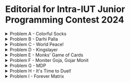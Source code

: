 # Editorial for Intra-IUT Junior Programming Contest 2024

<details>
<summary>Problem A - Colorful Socks</summary>

Problem Setter: [Rafio](https://codeforces.com/profile/Rafio)

Difficulty: Easy

Tags: Greedy

<details>
<summary>Hint 1</summary>

Handle the possible and impossible case separately.

</details>

<details>
<summary>Hint 2</summary>

If there remains at least $2$ socks of the same color, it is always possible.

</details>

<details>
<summary>Hint 3</summary>

If Abid grabs $(n+1)$ socks, he will surely get at least $2$ socks of the same color.

</details>

<details>
<summary>Hint 4</summary>

Does he always need to grab $(n+1)$ socks?

</details>

<details>
<summary>Solution</summary>

Initially Abid had $a_i$ socks of color $i$ in his drawer. His brother took $b_i$ socks of color $i$. So there remains $a_i - b_i$ socks of color $i$ in Abid's drawer.

The only case when Abid will not be able to find $2$ socks of the same color is when it doesn't exist. If there exists at least $2$ socks of the same color, in the worst case, Abid can grab all the socks of the drawer and later pick those $2$. This can be detected by checking if $a_i - b_i < 2$ for all $i$.

Now, if there remains socks of $k$ different colors in Abis's drawer and he grabs $(k+1)$ socks, it is guaranteed that at least $2$ socks will have the same color (Pigeonhole Principle).  
You can easily prove it using proof by contradiction. If no $2$ socks that Abid grabs have the same color, all the $(k+1)$ socks Abid grabs have different colors. But according to the premise, socks of $(k+1)$ different colors do not exist in Abid's drawer. So it's a contradiction.

Now, since Abid had socks of $n$ different colors, the maximum possible value of $k$ is $n$. However, there can be cases where $k$ is less than $n$. If for a color, Abid's brother took all the socks of that color, then socks of that color do not exist on the drawer anymore.

So, the final solution is, after handling the impossible case separately, you need to count the number of $i$ where $a_i - b_i = 0$. Let's define it as $z$. Currently, Abid's drawer contains socks of $k = n - z$ different colors. So Abid needs to grab $n - z + 1$ socks to guarantee that at least $2$ socks will have the same color.

Time complexity = $O(n)$.

You can also handle the impossible case at the end. Count the total number of socks remaining in Abid's drawer, $\sum_{i} (a_i - b_i)$. If it is less than $n - z + 1$, then Abid can't grab that many socks. So it is impossible.

<details>
<summary>Code</summary>

```cpp
#include <bits/stdc++.h>
using namespace std;
 
// #define int long long
#define fastio ios_base::sync_with_stdio(0); cin.tie(0)
#define endl "\n"
 
 
 
void pre()
{
    fastio;
 
    
}
 
void solve(int tc)
{
    int i, n;
    cin >> n;
 
    vector<int> a(n), b(n);
    for(i=0; i<n; i++) cin >> a[i];
    for(i=0; i<n; i++) cin >> b[i];

    int remaining, z=0, flag=0;
    for(i=0; i<n; i++)
    {
        remaining=a[i]-b[i];
        if(remaining==0) z++;
        if(remaining>1) flag=1;
    }
 
    if(flag) cout << n+1-z;
    else cout << -1;
}
 
signed main()
{
    pre();
 
    int tc, tt=1;
    // cin >> tt;
    
    for(tc=1; tc<=tt; tc++)
    {
        solve(tc);
        // cout << endl;
    }
 
    return 0;
}
```

</details>
</details>
</details>

<details>
<summary>Problem B - Darhi Palla</summary>

Problem Setter: [Rafio](https://codeforces.com/profile/Rafio)

Difficulty: Hard

Tags: Math, Implementation

<details>
<summary>Hint 1</summary>

You only need the first $21$ stones.

</details>

<details>
<summary>Hint 2</summary>

A correct combination always exists.

</details>

<details>
<summary>Hint 3</summary>

The correct combination is unique.

</details>

<details>
<summary>Hint 4</summary>

Manually find the answer for $W = 1$, $W = 2$, $W = 3$, $...$, $W = 15$ and try to find a pattern.

</details>

<details>
<summary>Solution</summary>

The weight of the $i^{th}$ stone is $3^i$ ($i$ starts from $0$). For every stone, you have three options: use it at the left pan, don't use it, or use it at the right pan. You can define the value of a stone as its weight multiplied by $-1$, $0$ or $1$ if it's used at the right pan, not used, or used at the left pan respectively. The sum of the values of all stones must equal to $W$.

Now, there are $3$ possible multipliers for each stone and the weights of the stones are powers of $3$. So, you can represent any $W$ in a modified ternary number system ($3$-based number system) where the digits of the number will represent the multipiers. Since it is a valid number system, forming any $W$ is possible. So, the impossible case will never occur.

Formally, if the weight of the $i^{th}$ stone is $w_i$ and the multipler with the $i^{th}$ stone is $m_i$, then -  
$W = \sum_{i} m_i \times w_i$.  
$w_i = 3^i$.  
And for all $i$, $m_i = -1, 0, \text{or } 1$.

Since $3^{20} > 2 \times 10^9$, you will never need more than $21$ stones. \[nice reference to 'The Luncheon', right?\]

For the solution, you can follow this algorithm:
- Convert $W$ into a ternary ($3$-based) number.
- Iterate over the digits from right to left.
- If you find the $i^{th}$ digit to be $0$, you will not use the $i^{th}$ stone (keep $m_i$ as $0$).
- If the $i^{th}$ digit is $1$, you will use the stone at the left pan (keep $m_i$ as $1$).
- If the $i^{th}$ digit is $2$, you were supposed to use the stone twice on the left pan. But you have only one stone of a specific weight. Instead, you will use it at the right pan (set $m_i$ to $-1$). Now, you were supposed to add $2w_i$ but instead you subtracted $w_i$. To balance it, you need to add $3w_i$ which is equal to $w_{i+1}$. So, you will increase the next digit by $1$.
- If the $i^{th}$ digit is $3$, you will not use that stone (set $m_i$ to $0$) and increase the next digit by $1$.
- The digit will never be more than $3$. Because in a $3$-based number system, the maximum digit is $2$. Here, at max you can get an increase of $1$ from the previous digit and get it to $3$ but you'll never find a digit exceeding $3$.

In this representation, you will get the values of $m_i$ from the $i^{th}$ digit of the the number. 

Finally, you will add the weights of all the stones placed in the left pan to get $X$ and the weights of all the stones in the right pan to get $Y$.

Formally,  
$W = \sum_{i} (m_i \times w_i)$.  
$X = \sum_{i} w_i$ where $m_i = 1$.  
And, $Y = \sum_{i} w_i$ where $m_i = -1$.

Time Complexity for getting ternary representation of $W$ = $O(\log (W))$.  
Time Complexity for modifying ternary representation of $W$ = $O(\log (W))$.  
Time Complexity for calculating $X$ and $Y$ = $O(\log (W))$.  
Overall Time Complexity for a test case = $O(\log (W))$.

<details>
<summary>Example Simulation</summary>

<details>
<summary>$W = 10$</summary>

$W = 10 = 9 + 1 = (101)_3$

The $0^{th}$ digit is $1$.  
The $1^{st}$ digit is $0$.  
The $2^{nd}$ digit is $1$.

Modified ternary representation of $W$ = $101$.  
Final answer: $X = 3^0 + 3^2 = 1 + 9 = 10$, $Y = 0$.

</details>

<details>
<summary>$W = 775$</summary>

$W = 775 = 729 + 27 + 18 + 1 = 729 + 27 + 2 \times 9 + 1 = (1001201)_3$

The $0^{th}$ digit is $1$.  
The $1^{st}$ digit is $0$.  
The $2^{nd}$ digit is $2$. Change it to $-1$ and increase the next digit by $1$. Now the $3^{rd}$ digit is 2.  
The $3^{rd}$ digit is $2$. Change it to $-1$ and increase the next digit by $1$. Now the $4^{th}$ digit is 1.  
The $4^{rd}$ digit is $1$.  
The $5^{th}$ digit is $0$.  
The $6^{th}$ digit is $1$.

Modified ternary representation of $W$ = $101mm01$. Here, $m$ means the digit is $-1$.  
Final answer: $X = 3^0 + 3^4 + 3^6 = 1 + 81 + 729 = 811$, $Y = 3^2 + 3^3 = 9 + 27 = 36$.  
Verification: $811 - 36 = 775$.  

</details>
</details>

<details>
<summary>Code</summary>

```cpp
#include <bits/stdc++.h>
using namespace std;
 
#define int long long
#define fastio ios_base::sync_with_stdio(0); cin.tie(0)
#define endl "\n"
 

 
void pre()
{
    fastio;
 

}
 
void solve(int tc)
{
    int i, w, x=0, y=0;
    cin >> w;

    vector<int> ternary;
    while(w>0)
    {
        ternary.push_back(w%3);
        w/=3;
    }

    // Check out how the ternary number looks
    // for(i=ternary.size()-1; i>=0; i--) cout << ternary[i] << ' '; cout << endl;

    ternary.push_back(0);
    for(i=0; i<ternary.size()-1; i++) if(ternary[i]>1)
    {
        ternary[i]-=3; // 2 becomes -1 and 3 becomes 0
        ternary[i+1]+=1;
    }

    // Check out how the modified ternary number looks
    // for(i=ternary.size()-1; i>=0; i--) cout << ternary[i] << ' '; cout << endl;

    int stone=1;
    for(i=0; i<ternary.size(); i++)
    {
        if(ternary[i]==1) x+=stone;
        else if(ternary[i]==-1) y+=stone;

        stone*=3;
    }
 
    cout << x << ' ' << y;
}
 
signed main()
{
    pre();
 
    int tc, tt=1;
    cin >> tt;
    
    for(tc=1; tc<=tt; tc++)
    {
        solve(tc);
        cout << endl;
    }
 
    return 0;
}
```

</details>
</details>

<details>

<summary>Alternate Solution</summary>

You have an object of weight $W$ on the right pan. To reach equilibrium, you need to add weight $W$ on the left pan.

The weight of the $i^{th}$ stone is $3^i$ ($i$ starts from $0$).  
If you use all stones from $0$ to $(i-1)$, the total weight will be $3^0 + 3^1 + 3^2 + ... + 3^{i-1} = \frac{3^i - 1}{2}$ (sum of geometric series). Let's define it as $s_{i-1}$.  
So, if $W \ge 3^i$, using all the stones from $0$ to $(i-1)$ will not be enough.  
If you use all stones from $0$ to $i$, you can get to the total of $s_i = \frac{3^{i+1} - 1}{2}$. Clearly, $3^i < s_i < 3^{i+1}$ for any $i \in \mathbb{N}$.  
Now, you can find the value of $i$ such that $W$ falls in the range $[3^i, 3^{i+1})$, divide the problem into two cases and solve the problem recursively.  

Case $1$: $W \le s_i$  
At first, place the $i^{th}$ stone on the left pan. Now the left pan has weight $3^i$ and the left pan has weight $W$. To reach equilibrium, we need to add weight $(W - 3^i)$ on the left pan.

Case $2$: $W > s_i$  
At first, place the $(i+1)^{th}$ stone on the left pan. Now the left pan has weight $3^{i+1}$ and the left pan has weight $W$. To reach equilibrium, we need to add weight $(3^{i+1} - W)$ on the right pan.

Base Case: $W = 0$  
The balance has reached equilibrium and no more weight needs to be added.

Time Complexity for a single recursion is $O(\log (W))$ for finding the value of $i$ such that $3^i \le W < 3^{i+1}$.  
Maximum number of recursion calls for a single test case is $O(\log (W))$.  
Overall Time Complexity for a test case = $O({\log (W)}^2)$.

By using binary search to find the value of $i$, you can reduce the complexity for a single test to $O(\log (W) \log \log (W))$ but that won't be necessary here.

<details>
<summary>Code</summary>

```cpp
#include <bits/stdc++.h>
using namespace std;
 
#define int long long
#define fastio ios_base::sync_with_stdio(0); cin.tie(0)
#define endl "\n"
 
pair<int,int> flip(pair<int,int> p)
{
    return {p.second, p.first};
}
 
pair<int,int> add(pair<int,int> p1, pair<int,int> p2)
{
    return {p1.first+p2.first, p1.second+p2.second};
}
 
pair<int,int> balance(int w)
{
    if(w==0) return {0, 0};
 
    int stone=1, sum=1;
 
    while(stone*3<=w) // After escaping this loop: stone<=w, stone*3>w
    {
        stone*=3;
        sum+=stone;
    }
 
    if(w<=sum) return add({stone, 0}, balance(w-stone));
 
    stone*=3;
    return add({stone, 0}, flip(balance(stone-w)));
}
 
void pre()
{
    fastio;
 
    
}
 
void solve(int tc)
{
    int w;
    cin >> w;
 
    auto [x, y] = balance(w);
    cout << x << ' ' << y;
}
 
signed main()
{
    pre();
 
    int tc, tt=1;
    cin >> tt;
    
    for(tc=1; tc<=tt; tc++)
    {
        solve(tc);
        cout << endl;
    }
 
    return 0;
}
```

</details>
</details>
</details>

<details>
<summary>Problem C - World Peace!</summary>

Problem Setter: [Abdullah Abrar](https://codeforces.com/profile/lelbaba)

Difficulty: Easy-Medium

Tags: Number Theory, Data Structures

<details>
<summary>Hint</summary>

Instead of thinking about the number of gift-boxes to remove, think about the number of gift-boxes to keep.

</details>

<details>
<summary>Solution</summary>

The list of gift-boxes are represented by an array $a$ where the $a_i$ represents the number of toys in the $i^{th}$ box.

After removing some gift-boxes from the left and from the right, what you'll have remaining is a contiguous subarray of $a$, $\[a_l, a_{l+1}, ..., a_r\]$ such that $a_l + a_{l+1} + ... + a_r$ is divisible by $m$. If multiple subarrays are valid, you have to take the longest one. If no non-empty subarray is valid, the mission can't be completed.

However, if you try to check all possible subarrays, you'll need $O(n^2)$ time which will not pass within the time limit.

Here's an observation:  
If $(a_l + a_{l+1} + ... + a_r) \mod m = 0$,  
$(a_1 + a_2 + ... + a_{l-1}) \mod m = (a_1 + a_2 + ... + a_r) \mod m$ (assuming $l > 1$).  
So, $p_{l-1} \mod m = p_r \mod m$, where $p_i = a_1 + a_2 + ... + a_i$.

Now, what you need to do is calculate $p$, the prefix sum of $a$, and keep track of where each remainder appeared in $p$. For that, you can use a map. If a remainder only appeared once, ignore that. Otherwise for each remainder, pick the distance between the positions of the first appearance and the last appearance. The first appearance of the remainder $0$ has to be manually set to $0$.  
Your final answer should be $n$ minus the maximum distance or $-1$ if no remainders are found at least twice.

Number of iterations = $O(n)$.  
Access time for map = $O(\log (n))$.  
So, Overall Time Complexity= $O(n \times \log (n))$.

<details>
<summary>Code</summary>

```cpp
#include <bits/stdc++.h>
using namespace std;

#define int long long
#define fastio ios_base::sync_with_stdio(0); cin.tie(0)
#define endl "\n"



void pre()
{
    fastio;

    
}

void solve(int tc)
{
    int i, n, m;
    cin >> n >> m;

    vector<int> v(n);
    for(auto &it: v) cin >> it;

    vector<int> p(n+1);
    for(i=0; i<n; i++) p[i+1]=p[i]+v[i];

    map<int,int> firstAppearance;
    int rem, keep=-1, dist;
    for(i=0; i<n+1; i++)
    {
        rem=p[i]%m;

        if(firstAppearance.count(rem)==0) firstAppearance[rem]=i;
        else
        {
            dist=i-firstAppearance[rem];
            keep=max(keep, dist);
        }
    }

    if(keep==-1) cout << -1;
    else cout << n-keep;
}

signed main()
{
    pre();

    int tc, tt=1;
    cin >> tt;
    
    for(tc=1; tc<=tt; tc++)
    {
        solve(tc);
        cout << endl;
    }

    return 0;
}
```

</details>
</details>
</details>

<details>
<summary>Problem D - Kingslayer</summary>

Problem Setter: [Reaz Hassan Joarder](https://codeforces.com/profile/ssshanto)

Difficulty: Medium

Tags: Brute Force, Implementation

<details>
<summary>Solution</summary>

This problem can be solved using a brute force algorithm:
- Traverse the entire board.
- For each white piece, simulate all of its moves. Depending on what type of piece it is, the movement will be different.
- If a white piece can capture the king in one move, mark it as a candidate attacker.
- If there is no candidate attacker, output "NO".
- Out of all candidate attackers, pick the one at the lexicographically smallest position.

Time Complexity = $O(n^2)$.  
These will pass within the time limit easily because $n = 8$.

This is an implementation problem that requires more time to code than to think. So multiple different codes are provided. You are encouraged to check them all out and try to understand how they're working. A general idea is that writing the same code multiple times is a bad practice. If a code block is reusable, it is often a good idea to create a function.

<details>
<summary>Code</summary>

```cpp
#include <bits/stdc++.h>
using namespace std;

using LL = long long;
using PII = pair <int, int>;

PII operator + (PII &a, PII &b) {
    return make_pair(a.first + b.first, a.second + b.second);
}

vector <PII> rook = { {1, 0}, {-1, 0}, {0, 1}, {0, -1} };
vector <PII> bish = { {1, -1}, {-1, 1}, {1, 1}, {-1, -1} };
vector <PII> kngt = {{ 1,  2}, {-1,  2}, { 2, 1}, { 2, -1},
                     { 1, -2}, {-1, -2}, {-2, 1}, {-2, -1}};

vector <PII> pawn = { {-1, 1}, {-1, -1}};
vector <PII> queen;

bool ok(int a) {
    return a >= 0 and a < 8;
}
bool ok(PII a) {
    return ok(a.first) and ok(a.second);
}
pair <int, int> findBestSquare(vector <string> &board) {
    int n = 8;
    for(int j = 0; j < n; j++) {
        for(int i = n - 1; i >= 0; i--) { // Traversing in lexicographic order, so don't have to check lexicographically smallest later.
            pair <int, int> cur = make_pair(i, j);
            if(board[i][j] == 'R') {
                for(auto e: rook) {
                    auto go = cur + e;
                    while(ok(go)) {
                        auto [x, y] = go;
                        if(board[x][y] == 'k') return make_pair(i, j);
                        if(board[x][y] != '.') break;
                        go = go + e;
                    }
                }
            }
            if(board[i][j] == 'B') {
                for(auto e: bish) {
                    auto go = cur + e;
                    while(ok(go)) {
                        auto [x, y] = go;
                        if(board[x][y] == 'k') return make_pair(i, j);
                        if(board[x][y] != '.') break;
                        go = go + e;
                    }
                }
            }
            if(board[i][j] == 'Q') {
                for(auto e: queen) {
                    auto go = cur + e;
                    while(ok(go)) {
                        auto [x, y] = go;
                        if(board[x][y] == 'k') return make_pair(i, j);
                        if(board[x][y] != '.') break;
                        go = go + e;
                    }
                }
            }
            if(board[i][j] == 'K') {
                // king and queen moves are in same directions
                for(auto e: queen) {
                    auto go = cur + e;
                    if(not ok(go)) continue;
                    auto [x, y] = go;
                    if(board[x][y] == 'k') return make_pair(i, j);
                }
            }
            if(board[i][j] == 'N') {
                for(auto e: kngt) {
                    auto go = cur + e;
                    if(not ok(go)) continue;
                    auto [x, y] = go;
                    if(board[x][y] == 'k') return make_pair(i, j);
                }
            }
            if(board[i][j] == 'P') {
                for(auto e: pawn) {
                    auto go = cur + e;
                    if(not ok(go)) continue;
                    auto [x, y] = go;
                    if(board[x][y] == 'k') return make_pair(i, j);
                }
            }
        }
    }
    return make_pair(-1, -1); // No attacker found
}

int main() {
    cin.tie(0) -> sync_with_stdio(0);
    int Tc;
    cin >> Tc;
    for(auto e: rook) queen.push_back(e);
    for(auto e: bish) queen.push_back(e);
    for(int tc = 1; tc <= Tc; tc++) {
        vector <string> board(8);
        int n = 8;
        for(int i = 0; i < n; i++) cin >> board[i];
        auto [x, y] = findBestSquare(board);
        if(x == -1) cout << "NO\n";
        else cout << "YES\n" << char('a' + y) << 8 - x << '\n';
    }
}
```

</details>

<details>
<summary>Code</summary>

```cpp
#include <bits/stdc++.h>
using namespace std;
#ifdef LOCAL
#include "dbg.h"
#else
#define dbg(...) {/* AAAAAAAA; */}
#endif

using LL = long long;
using PII = pair<int,int>;

string board[8];

vector<PII> bishopGo = {{+1, +1}, {+1, -1}, {-1, +1}, {-1, -1}};
vector<PII> rookGo = {{+1, 0}, {-1, 0}, {0, +1}, {0, -1}};

int sx, sy, dx, dy;

bool knightMove() {
    return (abs(sx - dx) == 2 and abs(sy - dy) == 1)
        or (abs(sx - dx) == 1 and abs(sy - dy) == 2);
}

bool valid(int x, int y) {
    return (x >= 0 and y >= 0 and x < 8 and y < 8 and
        (board[x][y] == '.' or board[x][y] == 'k'));
}

bool bishopMove() {
    for(auto &[mx, my]: bishopGo) {
        for(int i=sx+mx, j=sy+my; valid(i, j); i+=mx, j+=my) {
            if(i == dx and j == dy) return true;
        }
    }
    return false;
}

bool rookMove() {
    for(auto &[mx, my]: rookGo) {
        for(int i=sx+mx, j=sy+my; valid(i, j); i+=mx, j+=my) {
            if(i == dx and j == dy) return true;
        }
    }
    return false;
}

bool pawnMove() {
    return (dx == sx - 1 and (dy == sy + 1 or dy == sy - 1));
}

bool queenMove() {
    return (rookMove() or bishopMove());
}

bool kingMove() {
    return (abs(dx - sx) <= 1 and abs(dy - sy) <= 1);
}

void solve() {
    for(int i=0; i<8; i++) {
        cin >> board[i];
        for(int j=0; j<8; j++)
            if(board[i][j] == 'k') dx = i, dy = j;
    }

    for(int j=0; j<8; j++) {
        for(int i=7; i>=0; i--) { // Traversing in lexicographic order, the first valid attacker is the answer.
            bool done = false;
            sx = i, sy = j;
            if(board[i][j] == 'K') done = kingMove();
            if(board[i][j] == 'Q') done = queenMove();
            if(board[i][j] == 'R') done = rookMove();
            if(board[i][j] == 'B') done = bishopMove();
            if(board[i][j] == 'N') done = knightMove();
            if(board[i][j] == 'P') done = pawnMove();
            if(done) {
                cout << "YES\n";
                cout << char('a' + j) << (8 - i) << "\n";
                return;
            }
        }
    }
    cout << "NO\n"; // No attacker found
}

int main()
{
    int tc; cin >> tc;
    while(tc--) {
        solve();
    }
}
```

</details>
</details>

<details>
<summary>Alternate Solution</summary>

Instead of traversing the entire board and using every white piece as a source, use the black king as a destination and try to find attackers by simulating moves in the reverse direction.

Time Complexity = $O(n)$.

<details>
<summary>Code</summary>

```cpp
#include <bits/stdc++.h>
using namespace std;

// #define int long long
#define fastio ios_base::sync_with_stdio(0); cin.tie(0)
#define endl "\n"

pair<int,int> operator+(pair<int,int> p1, pair<int,int> p2) { return {p1.first+p2.first, p1.second+p2.second}; }
pair<int,int> operator-(pair<int,int> p1, pair<int,int> p2) { return {p1.first-p2.first, p1.second-p2.second}; }
pair<int,int> operator*(pair<int,int> p1, int k) { return {p1.first*k, p1.second*k}; }

string board[8];
vector<pair<int,int>> kingMoves={{1, 1}, {1, 0}, {1, -1}, {0, 1}, {0, -1}, {-1, 1}, {-1, 0}, {-1, -1}};
vector<pair<int,int>> knightMoves={{-1, -2}, {-1, 2}, {1, -2}, {1, 2}, {-2, -1}, {-2, 1}, {2, -1}, {2, 1}};
vector<pair<int,int>> pawnMoves={{-1, 1}, {-1, -1}};

bool isOutsideBoard(pair<int,int> cell)
{
    auto[x, y]=cell;
    return x<0 || y<0 || x>7 || y>7;
}

string notation(pair<int,int> cell)
{
    auto[x, y]=cell;

    string ans="a8";
    ans[0]+=y;
    ans[1]-=x;

    return ans;
}

bool comp(pair<int,int> cell1, pair<int,int> cell2)
{
    return notation(cell1)<notation(cell2);
}

pair<int,int> findAttacker(pair<int,int> target)
{
    pair<int,int> atk={-1, 8}, cell;

    // Limited Mobility Piece: King
    for(auto direction: kingMoves)
    {
        cell=target-direction;
        if(isOutsideBoard(cell)) continue;

        auto [x, y]=cell;
        if(board[x][y]=='K') atk=min(atk, cell, comp);
    }

    // Limited Mobility Piece: Pawn
    for(auto direction: pawnMoves)
    {
        cell=target-direction;
        if(isOutsideBoard(cell)) continue;

        auto [x, y]=cell;
        if(board[x][y]=='P') atk=min(atk, cell, comp);
    }

    // Limited Mobility Piece: Knight
    for(auto direction: knightMoves)
    {
        cell=target-direction;
        if(isOutsideBoard(cell)) continue;

        auto [x, y]=cell;
        if(board[x][y]=='N') atk=min(atk, cell, comp);
    }

    // Unlimited Mobility Piece: Rook, Bishop, Queen
    int i;
    for(auto direction: kingMoves) for(i=1; i<8; i++)
    {
        cell=target-direction*i;
        if(isOutsideBoard(cell)) break;

        auto [x, y]=cell;

        if(board[x][y]!='.')
        {
            if(board[x][y]=='R' && direction.first+direction.second==1) atk=min(atk, cell, comp);
            if(board[x][y]=='R' && direction.first+direction.second==-1) atk=min(atk, cell, comp);

            if(board[x][y]=='B' && direction.first+direction.second==2) atk=min(atk, cell, comp);
            if(board[x][y]=='B' && direction.first+direction.second==-2) atk=min(atk, cell, comp);
            if(board[x][y]=='B' && direction.first+direction.second==0) atk=min(atk, cell, comp);

            if(board[x][y]=='Q') atk=min(atk, cell, comp);
                
            break; // If the piece is not capturing the target, then it is protecting it.
        }
    }

    return atk;
}

void pre()
{
    fastio;

    
}

void solve(int tc)
{
    int i, j;
    for(i=0; i<8; i++) cin >> board[i];
    
    pair<int,int> target={-1, 8}, atk;
    for(i=0; i<8 && target.first<0; i++) for(j=0; j<8; j++) if(board[i][j]=='k')
    {
        target={i, j};
        break;
    }

    atk=findAttacker(target);
    if(atk.first<0) cout << "NO";
    else cout << "YES" << endl << notation(atk);
}

signed main()
{
    pre();

    int tc, tt=1;
    cin >> tt;
    
    for(tc=1; tc<=tt; tc++)
    {
        solve(tc);
        if(tc<tt) cout << endl;
    }

    return 0;
}
```

</details>
</details>
</details>

<details>
<summary>Problem E - Monks' Game of Cards</summary>

Problem Setter: [Rafio](https://codeforces.com/profile/Rafio)

Difficulty: Medium-Hard

Tags: Math, Graphs

<details>
<summary>Hint 1</summary>

What is the effect of shuffling multiple times?

</details>

<details>
<summary>Hint 2</summary>

The effect of shuffling multiple times is the same as shuffling once with a different shuffle order.

</details>

<details>
<summary>Solution</summary>

In the process of shuffling the deck multiple times, no new card enters the deck and no card leaves from the deck. The overall effect of shuffling multiple times is that some cards go from some positions to some different positions. So the effect of shuffling multiple times is the same as shuffling once with a different shuffle order (could even be the same order in some cases).

For example, in the first sample test case, the initial deck is $a = \[10, 20, 30, 40, 50\]$. Shuffling it twice with the shuffle order, $s_1 = \[3, 5, 4, 1, 2\]$ has the same effect as shuffling once with the shuffle order $s_2 = \[4, 2, 1, 3, 5\]$. Here, $s_i$ means the shuffle order applying which on an array has the same effect as applying $s_1$ on the array $i$ times.

One interesting observation is that the shuffle operation is associative.  
If you apply the shuffle order on itself, you'll get a new shuffle order, applying which on an array has the effect of applying the original shuffle order twice.  
Formally, if you have a shuffle order $s_1$, then you can create a new shuffle order $s_2 = s_1(s_1)$ such that $s_2(a) = s_1(s_1(a))$.

In the same way, you can get $s_3 = s_2(s_1))$ and $s_4 = s_3(s_1)$. But instead of building linearly, you can build the shuffle orders exponentially.  
$s_4 = s_2(s_2)$  
$s_8 = s_4(s_4)$  
$s_{16} = s_8(s_8)$  
$s_{2i} = s_i(s_i)$

Now, given a shuffle order $s_1$, you can calculate and store $s_2$, $s_4$, $s_8$, $...$, $s_{2^{60}}$.  
Whenever, you find a $k$, you can find $s_k$ using its binary representation.  
For example, $s_{22} = s_{16}(s_4(s_2))$.  
With this approach, you can find $s_k(a)$ in $O(n \times \log(k))$ time.

Finally, the cut operation is simply bringing the $p^{th}$ element ($0$-indexed) to the top.

Overall Time Complexity per round = $O(n \times \log(k))$.  
Time complexity for $r$ rounds = $O(n \times r \times \log(k))$.

<details>
<summary>Code</summary>

```cpp
#include <bits/stdc++.h>
using namespace std;
 
#define int long long
#define fastio ios_base::sync_with_stdio(0); cin.tie(0)
#define endl "\n"
 
void shuffle(vector<int>& a, vector<int>& s)
{
    int i, n=a.size();
 
    vector<int> temp(n);
    for(i=0; i<n; i++) temp[i]=a[s[i]];
 
    a=temp;
}
 
void pre()
{
    fastio;
 
    
}
 
void solve(int tc)
{
    int i, n, r, k, p;
    cin >> n >> r;
 
    vector<int> a(n), temp, sk(n);
    vector<vector<int>> s(61, vector<int>(n)); // s[i] is s_{2 power i}
 
    for(auto &it: a) cin >> it;
    for(auto &it: s[0]) cin >> it;
    for(auto &it: s[0]) it--; // Converting from 1-indexed to 0-indexed
 
    for(i=1; i<61; i++) s[i]=s[i-1], shuffle(s[i], s[i-1]);
 
    while(r--)
    {
        cin >> k >> p;
        
        for(i=0; i<n; i++) sk[i]=i; // Identity permutation (shuffle order): keeps every element where it is.
        for(i=0; i<61; i++) if((k>>i)&1) shuffle(sk, s[i]); // ((k>>i)&1) checks whether the i-th bit of k is set.
        
        temp=a;
        shuffle(temp, sk);
 
        cout << temp[p] << endl;
    }
}
 
signed main()
{
    pre();
 
    int tc, tt=1;
    cin >> tt;
    
    for(tc=1; tc<=tt; tc++)
    {
        solve(tc);
        // cout << endl;
    }
 
    return 0;
}
```

</details>
</details>

<details>

<summary>Alternate Solution</summary>

The shuffle order is a permutation.  
Every permutation can be decomposed into one or more cycles.  
Applying a permutaion once is equivalent to moving every element one step ahead in its cycle.

For the solution, you can decompose the given permutation into cycles and for each element, store which cycle it belongs to and its position.  
For each round, find which cycle $p$ is in and move it $k$ steps ahead. If it goes beyond the cycle size, simply take the remainder modulo the size of the cycle.

Time Complexity for preprocessing = $O(n)$.  
Time Complexity per round = $O(1)$.  
Time complexity for $r$ rounds = $O(r)$.  
Overall Time Complexity for a test case = $O(n + r)$.

<details>
<summary>Code</summary>

```cpp
#include <bits/stdc++.h>
using namespace std;
 
#define int long long
#define fastio ios_base::sync_with_stdio(0); cin.tie(0)
#define endl "\n"
 
void pre()
{
    fastio;
 
    
}
 
void solve(int tc)
{
    int i, j, n, r, c=0;
    cin >> n >> r;
 
    vector<int> a(n), s(n), temp;
    vector<bool> visited(n, 0);
    vector<vector<int>> cycles;
    vector<pair<int,int>> pos(n);
 
    for(auto &it: a) cin >> it;
    for(auto &it: s) cin >> it;
    for(auto &it: s) it--;
 
    for(i=0; i<n; i++) if(!visited[i])
    {
        temp.clear();
 
        j=i;
        do
        {
            pos[j]={c, temp.size()};
            temp.push_back(j);
            visited[j]=1;
            j=s[j];
        }
        while(j!=i);
 
        cycles.push_back(temp);
        c++;
    }
 
    int k, p, cs;
    while(r--)
    {
        cin >> k >> p;
        
        auto [id, offset]=pos[p];
        cs=cycles[id].size();
 
        p=(offset+k)%cs;
 
        cout << a[cycles[id][p]] << endl;
    }
}
 
signed main()
{
    pre();
 
    int tc, tt=1;
    cin >> tt;
    
    for(tc=1; tc<=tt; tc++)
    {
        solve(tc);
        // cout << endl;
    }
 
    return 0;
}
```

</details>
</details>
</details>

<details>
<summary>Problem F - Moniter Goja, Gojar Monit</summary>

Problem Setter: [Rafio](https://codeforces.com/profile/Rafio)

Difficulty: Very Easy

Tags: Math

<details>
<summary>Hint 1</summary>

Take a pen and a paper and solve the problem manually for a few small values of $k$.

</details>

<details>
<summary>Hint 2</summary>

If there exists multiple solutions, you may output any of them. So try to find the easiest one.

</details>

<details>
<summary>Solution</summary>

You have two unknown variables and only one equations. So you can choose a value for one of the variables and try to solve the equation for the other.

Let's start with $x=1$.

$k=1^y+y^1=1+y$

So, $y=k-1$.

Woah, you found a solution!

<details>
<summary>Code</summary>

```cpp
#include <bits/stdc++.h>
using namespace std;

#define int long long
#define fastio ios_base::sync_with_stdio(0); cin.tie(0)
#define endl "\n"



void pre()
{
    fastio;


}

void solve(int tc)
{
    int k;
    cin >> k;
    cout << 1 << ' ' << k-1;
}

signed main()
{
    pre();

    int tc, tt=1;
    cin >> tt;

    for(tc=1; tc<=tt; tc++)
    {
        solve(tc);
        cout << endl;
    }

    return 0;
}
```

</details>
</details>
</details>

<details>
<summary>Problem G - MDP</summary>

Problem Setter: [Bakhtiar Hasan](https://codeforces.com/profile/ishtupeed)

Difficulty: Giveaway

<details>
<summary>Solution</summary>

Just count the flag stands in IUT.

</details>

<details>
<summary>Alternate Solution</summary>

Ask a senior.

</details>
</details>

<details>
<summary>Problem H - It's Time to Duel!</summary>

Problem Setter: [Abdullah Abrar](https://codeforces.com/profile/lelbaba)

Difficulty: Easy

Tags: Greedy

<details>
<summary>Hint</summary>

A player's optimal play does not depend on what his opponent will do.

</details>

<details>
<summary>Solution</summary>

Both players will maximize their scores. Whoever has a higher score will win the duel. If they are equal, the duel will end in a tie.

Let's define the value of a card as the number written on it, a positive card as a card with a non-negative value and a negative cards as one with a negative value.  
The optimal play of a player is the best among these three options (one or two options may not be available):
- Use $1$ positive card with the highest value.
- Use $2$ positive cards with the highest value.
- Use $2$ negative cards with the lowest value (highest absolute value).

Now, from a deck, you need the highest value $mx_1$, 2nd highest value $mx_2$, lowest value $mn_1$ and 2nd lowest value $mn_2$. You can loop over the array in $O(n)$ time to get these, but an easier implementation is to simply sort the array in $O(n \log(n))$ time. And get the values from the first $2$ and last $2$ indexes.  
Maximum Score = $\max(mx_1, mx_1 \times mx_2, mn_1 \times mn_2)$.

You can divide it into three cases: no positive value, one positive value and more than one positive values, and handle them separately, but the result will be the same.

<details>
<summary>Code</summary>

```cpp
#include <bits/stdc++.h>
using namespace std;

#define int long long
#define fastio ios_base::sync_with_stdio(0); cin.tie(0)
#define endl "\n"

const int N=2e5+5;
int a[N], b[N];

int maxScore(int cards[], int n)
{
    sort(cards, cards+n);

    int mx1=cards[n-1], mx2=cards[n-2], mn1=cards[0], mn2=cards[1];
    return max(mx1, max(mx1*mx2, mn1*mn2));
}

void pre()
{
    fastio;

    
}

void solve(int tc)
{
    int i, n1, n2;
    cin >> n1 >> n2;

    for(i=0; i<n1; i++) cin >> a[i];
    for(i=0; i<n2; i++) cin >> b[i];

    int yugi=maxScore(a, n1), kaiba=maxScore(b, n2);
    
    if(yugi>kaiba) cout << "Yugi";
    else if(kaiba>yugi) cout << "Kaiba";
    else cout << "Tie";
}

signed main()
{
    pre();

    int tc, tt=1;
    cin >> tt;
    
    for(tc=1; tc<=tt; tc++)
    {
        solve(tc);
        cout << endl;
    }

    return 0;
}
```

</details>
</details>
</details>

<details>
<summary>Problem I - Forever Matrix</summary>

Problem Setter: [Adib Farhan](https://codeforces.com/profile/Brownbear2710)

Difficulty: Medium-Hard

Tags: Implementation, Bitmasks

<details>
<summary>Hint</summary>

Hint

</details>

<details>
<summary>Solution</summary>

Recursive Solution

</details>

<details>

<summary>Alternate Solution</summary>

Bitmasks Solution

</details>
</details>
